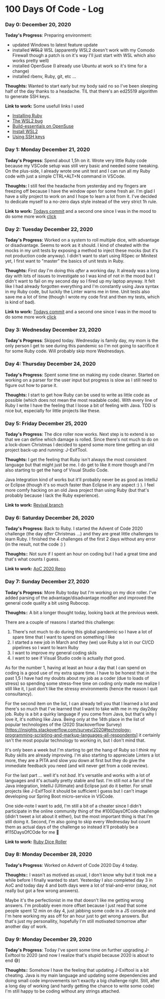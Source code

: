 # 100 Days Of Code - Log

### Day 0: December 20, 2020


**Today's Progress**: Preparing environment: 
* updated Windows to latest feature update
* installed ~~WSL2~~ WSL (apparently WSL2 doesn't work with my Comodo Firewall though a patch is on it's way I'll just start with WSL which also works pretty well)
* installed OpenSuse (I already use Ubuntu at work so it's time for a change)
* installed rbenv, Ruby, git, etc ...

**Thoughts:** Wanted to start early but my body said no so I've been sleeping half of the day thanks to a headache. TIL that there's an ed25519 algorithm to generate SSH keys.

**Link to work:**  Some usefull links I used
* [Installing Ruby](https://www.digitalocean.com/community/tutorials/how-to-install-ruby-on-rails-with-rbenv-on-ubuntu-18-04)
* [The WSL2 bug](https://forums.comodo.com/bug-reports-cis/ethernet-adapter-vethernet-wsl-cant-create-with-installed-comodo-t125940.0.html)
* [Build-essentials on OpenSuse](https://forums.opensuse.org/showthread.php/413553-Build-Essential)
* [Install WSL2](https://www.windowscentral.com/how-install-wsl2-windows-10)
* [Using SSH keys](https://docs.github.com/en/free-pro-team@latest/github/authenticating-to-github/generating-a-new-ssh-key-and-adding-it-to-the-ssh-agent)

### Day 1: Monday December 21, 2020

**Today's Progress**: Spend about 1,5h on it. Wrote very little Ruby code because my VSCode setup was still very basic and needed some tweaking. On the plus-side, I already wrote one unit test and I can run all my Ruby code with just a simple CTRL+ALT+N command in VSCode.

**Thoughts:** I still feel the headache from yesterday and my fingers are freezing off because I have the window open for some fresh air. I'm glad I have a silly project to work on and I hope to learn a lot from it. I've decided to dedicate myself to a no-zero days style instead of the very strict 1h rule.

**Link to work:**  [Todays commit](https://github.com/PW999/5e-dice-roller/commit/b7c398960be6fd8e16cede079e0db5b5f2ac287c) and a second one since I was in the mood to do some more work [click](https://github.com/PW999/5e-dice-roller/commit/7f436204bb3eaa20804e8460617919419e18e196)

### Day 2: Tuesday December 22, 2020

**Today's Progress**: Worked on a system to roll multiple dice, with advantage or disadvantage. Seems to work as it should. I kind of cheated with the mocks in my unit tests by exposing a method to inject these mocks (but it's not production code anyway). I didn't want to start using RSpec or Minitest yet, I first want to "master" the basics of unit tests in Ruby.

**Thoughts:** First day I'm doing this _after_ a working day. It already was a long day with lots of issues to investigate so I was kind of not in the mood but I didn't want to fail on my second day so I fired up my laptop anyway. It felt like I had already forgotten everything and I'm constantly using Java syntax in my Ruby code, but luckily the Linter warns me in time. Unit tests also save me a lot of time (though I wrote my code first and then my tests, which is kind of bad).

**Link to work:**  [Todays commit](https://github.com/PW999/5e-dice-roller/commit/b7c398960be6fd8e16cede079e0db5b5f2ac287c) and a second one since I was in the mood to do some more work [click](https://github.com/PW999/5e-dice-roller/commit/7f436204bb3eaa20804e8460617919419e18e196)

### Day 3: Wednesday December 23, 2020

**Today's Progress**: Skipped today. Wednesday is family day, my mom is the only person I get to see during this pandemic so I'm not going to sacrifice it for some Ruby code. Will probably skip more Wednesdays.

### Day 4: Thursday December 24, 2020

**Today's Progress**: Spent some time on making my code cleaner. Started on working on a parser for the user input but progress is slow as I still need to figure out how to parse it.

**Thoughts:** I start to get how Ruby can be used to write as little code as possible (which does not mean the most readable code). With every line of Ruby I write I have the feeling that I loose a bit of feeling with Java. TDD is nice but, especially for little projects like these.

### Day 5: Friday December 25, 2020

**Today's Progress**: The dice roller now works. Next step is to extend is so that we can define which damage is rolled. Since there's not much to do on a lock-down Christmas I decided to spend some more time getting an old project back-up and running: J-ExifTool.

**Thoughts:** I get the feeling that Ruby isn't always the most consistent language but that might just be me. I do get to like it more though and I'm also starting to get the hang of Visual Studio Code.

Java Integration kind of works but it'll probably never be as good as IntelliJ or Eclipse (though it's so much faster than Eclipse in any aspect :) ). I feel more comfy hacking on an old Java project than using Ruby (but that's probably because I lack the Ruby experience).

**Link to work:** [Revival branch](https://bitbucket.org/P_W999/j-exiftool/branches/compare/feature/21..)

### Day 6: Saturday December 26, 2020
**Today's Progress**: Back to Ruby. I started the Advent of Code 2020 challenge (the day _after_ Christmas ...) and they are great little challenges to learn Ruby. I finished the 4 challenges of the first 2 days without any error (in the result, not the code :) )

**Thoughts:**: Not sure if I spent an hour on coding but I had a great time and that's what counts I guess.

**Link to work:** [AoC 2020 Repo](https://github.com/PW999/AoC2020/)

### Day 7: Sunday December 27, 2020
**Today's Progress**: More Ruby today but I'm working on my dice roller. I've added parsing of the advantage/disadvantage modifier and improved the general code quality a bit using Rubocop.

**Thoughts:**: A bit a longer thought today, looking back at the previous week. 

There are a couple of reasons I started this challenge:
1. There's not much to do during this global pandemic so I have a lot of spare time that I want to spend on something I like
2. I started a new job in March and they (we) use Ruby a lot in our CI/CD pipelines so I want to learn Ruby
3. I want to improve my general coding skils
4. I want to see if Visual Studio code is actually *that* good.

As for the number 1, having at least an hour a day that I can spend on coding is a good use of my extra spare time. I have to be honest that in the past 1,5 I have had my doubts about my job as a coder (due to loads of stress) so spending some stress-free time on coding only made me realize I still like it, I just don't like the stressy environments (hence the reason I quit consultancy).

For the second item on the list, I can already tell you that I learned a lot and there's so much that I've learned that I want to take with me in my day2day job. Ruby is a bit a quirky language if you come from Java, but that's why I love it, it's nothing like Java. Being only at the 14th place in the list of popular technologies of the (2020 Stackoverflow Survey)[https://insights.stackoverflow.com/survey/2020#technology-programming-scripting-and-markup-languages-all-respondents] it certainly isn't the most popular technology to working in, but I don't mind that. 

It's only been a week but I'm starting to get the hang of Ruby so I *think* my Ruby skills are already improving. I'm also starting to appreciate Linters a lot more, they are a PITA and slow you down at first but they do give the immediate feedback you need (and will never get from a code review). 

For the last part ... well it's not *bad*. It's versatile and works with a lot of languages and it's actually pretty stable and fast. I'm still not a fan of the Java integration, IntelliJ (Ultimate) and Eclipse just do it better. For small projects like J-ExifTool it should be sufficient I guess but I can't image developing our Spring Boot micro-service in VSCode. 

One side-note I want to add, I'm still a bit of a cheater since I didn't participate in the online community thing of the #100DaysOfCode challenge (didn't tweet a lot about it either), but the most important thing is that I'm still doing it. Second, I'm also going to skip every Wednesday but count them as actual days of the challenge so instead it'll probably be a #115DaysOfCOde for me 🙂

**Link to work:** [Ruby Dice Roller](https://github.com/PW999/5e-dice-roller)

### Day 8: Monday December 28, 2020
**Today's Progress**: Worked on Advent of Code 2020 Day 4 today.

**Thoughts:**: I wasn't as motived as usual, I don't know why but it took me a while before I finally wanted to start. Yesterday I also completed day 3 in AoC and today day 4 and both days were a lot of trial-and-error (okay, not really but got a few wrong answers).

Maybe it's the perfectionist in me that doesn't like me getting wrong answers. I'm probably even more offset because I just read that some people spent 12 min on day 4, just jabbing some code in a JS console and I'm here working my ass off for an hour just to get wrong answers. But that's just my personallity, hopefully I'm still motivated tomorrow after another day of work.

### Day 9: Monday December 29, 2020
**Today's Progress**: Today I've spent some time on further upgrading J-Exiftool to 2020 (and now I realize that's stupid because 2020 is about to end 😅)

**Thoughts:**: Somehow I have the feeling that updating J-Exiftool is a bit cheating. Java is my main language and updating some dependencies and doing small code improvements isn't exactly a big challenge right. Still, after a long day of working (and hardly getting the chance to write some code) I'm still happy to be coding without any strings attached. 
